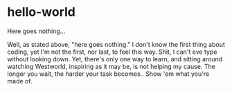 # hello-world
Here goes nothing...

Well, as stated above, "here goes nothing." 
I don't know the first thing about coding, yet I'm not the first, nor last, to feel this way.
Shit, I can't eve type without looking down.
Yet, there's only one way to learn, and sitting around watching Westworld, inspiring as it may be, is not helping my cause.
The longer you wait, the harder your task becomes.. Show 'em what you're made of.
